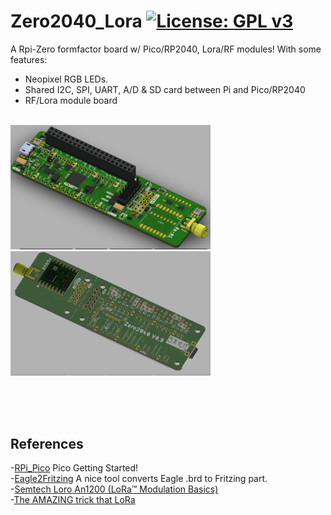 # Zero2040_Lora [![License: GPL v3](https://img.shields.io/badge/License-GPLv3-blue.svg)](https://www.gnu.org/licenses/gpl-3.0)<br>

A Rpi-Zero formfactor board w/ Pico/RP2040, Lora/RF modules!
With some features:
 - Neopixel RGB LEDs.
 - Shared I2C, SPI, UART, A/D & SD card between Pi and Pico/RP2040
 - RF/Lora module board

 <br><img src="pic/Z2040TopV09.png " width=320> <img src="pic/Z2040BottomV09.png " width=320> <br>


<br>
<br>
<br>

## References <br>
  -[RPi_Pico](https://www.raspberrypi.org/documentation/pico/getting-started/) Pico Getting Started!<br>
  -[Eagle2Fritzing](https://github.com/squix78/eagle2fritzing-parent) A nice tool converts Eagle .brd to Fritzing part.<br> 
  -[Semtech Loro An1200 (LoRa™ Modulation Basics)](https://github.com/jmysu/Zero2040_Lora/blob/main/an1200.22.pdf)<br>
  -[The AMAZING trick that LoRa](https://www.youtube.com/watch?v=jHWepP1ZWTk)

